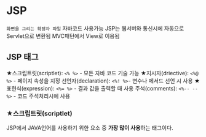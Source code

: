 # JSP

`화면을 그리는 확장자 파일`
자바코드 사용가능
JSP는 웹서버와 통신시에 자동으로 Servlet으로 변환됨
MVC패턴에서 View로 이용됨

## JSP 태그

★스크립트릿(scriptlet): `<% %>` - 모든 자바 코드 기술 가능
★지시자(driective): `<%@ %>` - 페이지 속성을 지정
선언자(declaration): `<%! %>`- 변수나 메서드 선언 시 사용
★표현식(expression): `<%= %>` - 결과 값을 출력할 때 사용
주석(comments): `<%-- --%>` - 코드 주석처리시에 사용

### ★스크립트릿(scriptlet)

JSP에서 JAVA언어를 사용하기 위한 요소 중 **가장 많이 사용**하는 태그이다.
